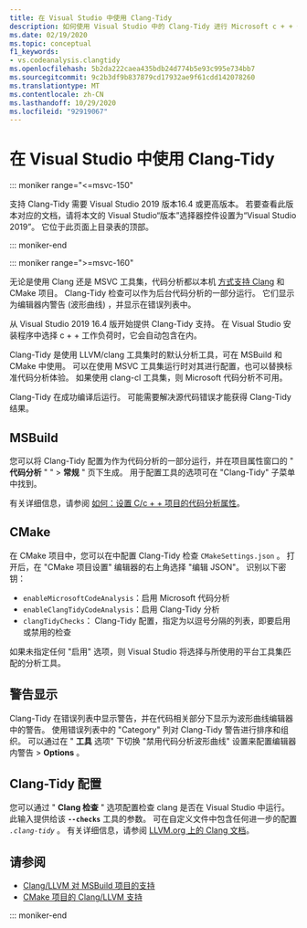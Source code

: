 ```yaml
---
title: 在 Visual Studio 中使用 Clang-Tidy
description: 如何使用 Visual Studio 中的 Clang-Tidy 进行 Microsoft c + + 代码分析。
ms.date: 02/19/2020
ms.topic: conceptual
f1_keywords:
- vs.codeanalysis.clangtidy
ms.openlocfilehash: 5b2da222caea435bdb24d774b5e93c995e734bb7
ms.sourcegitcommit: 9c2b3df9b837879cd17932ae9f61cdd142078260
ms.translationtype: MT
ms.contentlocale: zh-CN
ms.lasthandoff: 10/29/2020
ms.locfileid: "92919067"
---
```

# <a name="using-clang-tidy-in-visual-studio"></a>在 Visual Studio 中使用 Clang-Tidy

::: moniker range="<=msvc-150"

支持 Clang-Tidy 需要 Visual Studio 2019 版本16.4 或更高版本。 若要查看此版本对应的文档，请将本文的 Visual Studio“版本”选择器控件设置为“Visual Studio 2019”。 它位于此页面上目录表的顶部。

::: moniker-end

::: moniker range=">=msvc-160"

无论是使用 Clang 还是 MSVC 工具集，代码分析都以本机 [方式支持 Clang](https://clang.llvm.org/extra/clang-tidy/) 和 CMake 项目。 Clang-Tidy 检查可以作为后台代码分析的一部分运行。 它们显示为编辑器内警告 (波形曲线) ，并显示在错误列表中。

从 Visual Studio 2019 16.4 版开始提供 Clang-Tidy 支持。 在 Visual Studio 安装程序中选择 c + + 工作负荷时，它会自动包含在内。

Clang-Tidy 是使用 LLVM/clang 工具集时的默认分析工具，可在 MSBuild 和 CMake 中使用。 可以在使用 MSVC 工具集运行时对其进行配置，也可以替换标准代码分析体验。 如果使用 clang-cl 工具集，则 Microsoft 代码分析不可用。

Clang-Tidy 在成功编译后运行。 可能需要解决源代码错误才能获得 Clang-Tidy 结果。

## <a name="msbuild"></a>MSBuild

您可以将 Clang-Tidy 配置为作为代码分析的一部分运行，并在项目属性窗口的 " **代码分析** " "  >  **常规** " 页下生成。 用于配置工具的选项可在 "Clang-Tidy" 子菜单中找到。

有关详细信息，请参阅 [如何：设置 C/c + + 项目的代码分析属性](../code-quality/how-to-set-code-analysis-properties-for-c-cpp-projects.md)。

## <a name="cmake"></a>CMake

在 CMake 项目中，您可以在中配置 Clang-Tidy 检查 `CMakeSettings.json` 。 打开后，在 "CMake 项目设置" 编辑器的右上角选择 "编辑 JSON"。 识别以下密钥：

- `enableMicrosoftCodeAnalysis`：启用 Microsoft 代码分析
- `enableClangTidyCodeAnalysis`：启用 Clang-Tidy 分析
- `clangTidyChecks`： Clang-Tidy 配置，指定为以逗号分隔的列表，即要启用或禁用的检查

如果未指定任何 "启用" 选项，则 Visual Studio 将选择与所使用的平台工具集匹配的分析工具。

## <a name="warning-display"></a>警告显示

Clang-Tidy 在错误列表中显示警告，并在代码相关部分下显示为波形曲线编辑器中的警告。 使用错误列表中的 "Category" 列对 Clang-Tidy 警告进行排序和组织。 可以通过在 " **工具** 选项" 下切换 "禁用代码分析波形曲线" 设置来配置编辑器内警告  >  **Options** 。

## <a name="clang-tidy-configuration"></a>Clang-Tidy 配置

您可以通过 " **Clang 检查** " 选项配置检查 clang 是否在 Visual Studio 中运行。 此输入提供给该 **`--checks`** 工具的参数。 可在自定义文件中包含任何进一步的配置 *`.clang-tidy`* 。 有关详细信息，请参阅 [LLVM.org 上的 Clang 文档](https://clang.llvm.org/extra/clang-tidy/)。

## <a name="see-also"></a>请参阅

- [Clang/LLVM 对 MSBuild 项目的支持](https://devblogs.microsoft.com/cppblog/clang-llvm-support-for-msbuild-projects/)
- [CMake 项目的 Clang/LLVM 支持](https://devblogs.microsoft.com/cppblog/visual-studio-cmake-support-clang-llvm-cmake-3-14-vcpkg-and-performance-improvements/)

::: moniker-end
